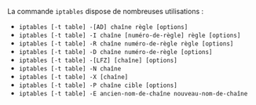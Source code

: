 La commande `iptables` dispose de nombreuses utilisations :

- `iptables [-t table] -[AD] chaîne règle [options]`
- `iptables [-t table] -I chaîne [numéro-de-règle] règle [options]`
- `iptables [-t table] -R chaîne numéro-de-règle règle [options]`
- `iptables [-t table] -D chaîne numéro-de-règle [options]`
- `iptables [-t table] -[LFZ] [chaîne] [options]`
- `iptables [-t table] -N chaîne`
- `iptables [-t table] -X [chaîne]`
- `iptables [-t table] -P chaîne cible [options]`
- `iptables [-t table] -E ancien-nom-de-chaîne nouveau-nom-de-chaîne`

